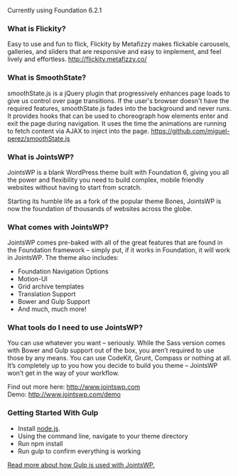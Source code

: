Currently using Foundation 6.2.1

### What is Flickity?
Easy to use and fun to flick, Flickity by Metafizzy makes flickable carousels, galleries, and sliders that are responsive and easy to implement, and feel lively and effortless. http://flickity.metafizzy.co/

### What is SmoothState?
smoothState.js is a jQuery plugin that progressively enhances page loads to give us control over page transitions. If the user's browser doesn't have the required features, smoothState.js fades into the background and never runs. It provides hooks that can be used to choreograph how elements enter and exit the page during navigation. It uses the time the animations are running to fetch content via AJAX to inject into the page. https://github.com/miguel-perez/smoothState.js

### What is JointsWP?
JointsWP is a blank WordPress theme built with Foundation 6, giving you all the power and flexibility you need to build complex, mobile friendly websites without having to start from scratch.

Starting its humble life as a fork of the popular theme Bones, JointsWP is now the foundation of thousands of websites across the globe.

### What comes with JointsWP?
JointsWP comes pre-baked with all of the great features that are found in the Foundation framework – simply put, if it works in Foundation, it will work in JointsWP. The theme also includes:

- Foundation Navigation Options
- Motion-UI
- Grid archive templates
- Translation Support
- Bower and Gulp Support
- And much, much more!

### What tools do I need to use JointsWP?
You can use whatever you want – seriously. While the Sass version comes with Bower and Gulp support out of the box, you aren’t required to use those by any means. You can use CodeKit, Grunt, Compass or nothing at all. It’s completely up to you how you decide to build you theme – JointsWP won’t get in the way of your workflow.

Find out more here: http://www.jointswp.com  
Demo: http://www.jointswp.com/demo

### Getting Started With Gulp
- Install [node.js](https://nodejs.org).
- Using the command line, navigate to your theme directory
- Run npm install
- Run gulp to confirm everything is working

[Read more about how Gulp is used with JointsWP.](http://jointswp.com/docs/gulp/)

